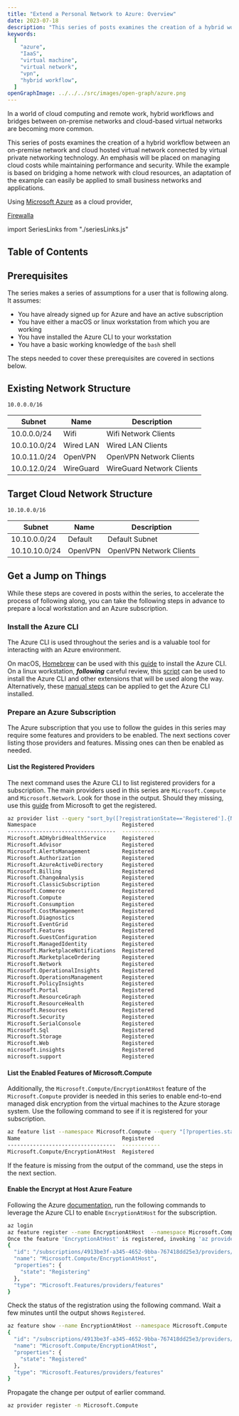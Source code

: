```yaml
---
title: "Extend a Personal Network to Azure: Overview"
date: 2023-07-18
description: "This series of posts examines the creation of a hybrid workflow between an on-premise network and cloud hosted virtual network connected by virtual private networking technology. An emphasis will be placed on managing cloud costs while maintaining performance and security. While the example is based on bridging a home network with cloud resources, an adaptation of the example can easily be applied to small business networks and applications."
keywords:
  [
    "azure",
    "IaaS",
    "virtual machine",
    "virtual network",
    "vpn",
    "hybrid workflow",
  ]
openGraphImage: ../../../src/images/open-graph/azure.png
---
```


In a world of cloud computing and remote work, hybrid workflows and bridges
between on-premise networks and cloud-based virtual networks are becoming
more common.

This series of posts examines the creation of a hybrid workflow between an
on-premise network and cloud hosted virtual network connected by virtual
private networking technology. An emphasis will be placed on managing cloud
costs while maintaining performance and security. While the example is based
on bridging a home network with cloud resources, an adaptation of the example
can easily be applied to small business networks and applications.

Using [Microsoft Azure](https://azure.microsoft.com/en-us) as a cloud provider,

[Firewalla](https://firewalla.com)

import SeriesLinks from "./seriesLinks.js"

<SeriesLinks />

## Table of Contents

## Prerequisites

The series makes a series of assumptions for a user that is following along.
It assumes:

- You have already signed up for Azure and have an active subscription
- You have either a macOS or linux workstation from which you are working
- You have installed the Azure CLI to your workstation
- You have a basic working knowledge of the `bash` shell

The steps needed to cover these prerequisites are covered in sections below.

## Existing Network Structure

`10.0.0.0/16`

| Subnet       | Name      | Description               |
| ------------ | --------- | ------------------------- |
| 10.0.0.0/24  | Wifi      | Wifi Network Clients      |
| 10.0.10.0/24 | Wired LAN | Wired LAN Clients         |
| 10.0.11.0/24 | OpenVPN   | OpenVPN Network Clients   |
| 10.0.12.0/24 | WireGuard | WireGuard Network Clients |

## Target Cloud Network Structure

`10.10.0.0/16`

| Subnet        | Name    | Description             |
| ------------- | ------- | ----------------------- |
| 10.10.0.0/24  | Default | Default Subnet          |
| 10.10.10.0/24 | OpenVPN | OpenVPN Network Clients |

## Get a Jump on Things

While these steps are covered in posts within the series, to accelerate
the process of following along, you can take the following steps in
advance to prepare a local workstation and an Azure subscription.

### Install the Azure CLI

The Azure CLI is used throughout the series and is a valuable tool
for interacting with an Azure environment.

On macOS,
[Homebrew](https://brew.sh)
can be used with this
[guide](https://learn.microsoft.com/en-us/cli/azure/install-azure-cli-macos)
to install the Azure CLI. On a linux workstation, _**following**_ careful review,
this
[script](https://github.com/jpfulton/example-linux-configs/blob/main/home/jpfulton/install-az-cli-with-extensions.sh)
can be used to install the Azure CLI and other
extensions that will be used along the way. Alternatively, these
[manual steps](https://learn.microsoft.com/en-us/cli/azure/install-azure-cli-linux?pivots=apt#option-2-step-by-step-installation-instructions)
can be applied to get the Azure CLI installed.

### Prepare an Azure Subscription

The Azure subscription that you use to follow the guides in this series
may require some features and providers to be enabled. The next sections
cover listing those providers and features. Missing ones can then be enabled
as needed.

#### List the Registered Providers

The next command uses the Azure CLI to list registered providers
for a subscription. The main providers used in this series are
`Microsoft.Compute` and `Microsoft.Network`. Look for those in the output.
Should they missing, use this
[guide](https://learn.microsoft.com/en-us/cli/azure/provider?view=azure-cli-latest#az-provider-register)
from Microsoft to get the registered.

```bash {13, 23}{outputLines:2-37}{numberLines: true}
az provider list --query "sort_by([?registrationState=='Registered'].{Namespace: namespace, Registered: registrationState}, &Namespace)" -o table
Namespace                           Registered
----------------------------------  ------------
Microsoft.ADHybridHealthService     Registered
Microsoft.Advisor                   Registered
Microsoft.AlertsManagement          Registered
Microsoft.Authorization             Registered
Microsoft.AzureActiveDirectory      Registered
Microsoft.Billing                   Registered
Microsoft.ChangeAnalysis            Registered
Microsoft.ClassicSubscription       Registered
Microsoft.Commerce                  Registered
Microsoft.Compute                   Registered
Microsoft.Consumption               Registered
Microsoft.CostManagement            Registered
Microsoft.Diagnostics               Registered
Microsoft.EventGrid                 Registered
Microsoft.Features                  Registered
Microsoft.GuestConfiguration        Registered
Microsoft.ManagedIdentity           Registered
Microsoft.MarketplaceNotifications  Registered
Microsoft.MarketplaceOrdering       Registered
Microsoft.Network                   Registered
Microsoft.OperationalInsights       Registered
Microsoft.OperationsManagement      Registered
Microsoft.PolicyInsights            Registered
Microsoft.Portal                    Registered
Microsoft.ResourceGraph             Registered
Microsoft.ResourceHealth            Registered
Microsoft.Resources                 Registered
Microsoft.Security                  Registered
Microsoft.SerialConsole             Registered
Microsoft.Sql                       Registered
Microsoft.Storage                   Registered
Microsoft.Web                       Registered
microsoft.insights                  Registered
microsoft.support                   Registered
```

#### List the Enabled Features of Microsoft.Compute

Additionally, the `Microsoft.Compute/EncryptionAtHost` feature of the
`Microsoft.Compute` provider is needed in this series to enable
end-to-end managed disk encryption from the virtual machines to the
Azure storage system. Use the following command to see if it is registered
for your subscription.

```bash {4}{outputLines: 2-4}{numberLines: true}
az feature list --namespace Microsoft.Compute --query "[?properties.state=='Registered'].{Name: name, Registered: properties.state}" -o table
Name                                Registered
----------------------------------  ------------
Microsoft.Compute/EncryptionAtHost  Registered
```

If the feature is missing from the output of the command, use the steps in
the next section.

#### Enable the Encrypt at Host Azure Feature

Following the Azure
[documentation](https://learn.microsoft.com/en-us/azure/virtual-machines/disks-enable-host-based-encryption-portal?tabs=azure-cli),
run the following commands to leverage the Azure CLI to enable
`EncryptionAtHost` for the subscription.

```bash {outputLines: 3-11}
az login
az feature register --name EncryptionAtHost  --namespace Microsoft.Compute
Once the feature 'EncryptionAtHost' is registered, invoking 'az provider register -n Microsoft.Compute' is required to get the change propagated
{
  "id": "/subscriptions/4913be3f-a345-4652-9bba-767418dd25e3/providers/Microsoft.Features/providers/Microsoft.Compute/features/EncryptionAtHost",
  "name": "Microsoft.Compute/EncryptionAtHost",
  "properties": {
    "state": "Registering"
  },
  "type": "Microsoft.Features/providers/features"
}
```

Check the status of the registration using the following command.
Wait a few minutes until the output shows `Registered`.

```bash {outputLines: 2-9}
az feature show --name EncryptionAtHost --namespace Microsoft.Compute
{
  "id": "/subscriptions/4913be3f-a345-4652-9bba-767418dd25e3/providers/Microsoft.Features/providers/Microsoft.Compute/features/EncryptionAtHost",
  "name": "Microsoft.Compute/EncryptionAtHost",
  "properties": {
    "state": "Registered"
  },
  "type": "Microsoft.Features/providers/features"
}
```

Propagate the change per output of earlier command.

```bash
az provider register -n Microsoft.Compute
```
